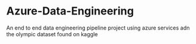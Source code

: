 # Azure-Data-Engineering
An end to end data engineering pipeline project using azure services adn the olympic dataset found on kaggle
